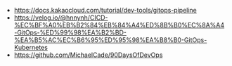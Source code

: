 - https://docs.kakaocloud.com/tutorial/dev-tools/gitops-pipeline
- https://velog.io/@hnnynh/CICD-%EC%BF%A0%EB%B2%84%EB%84%A4%ED%8B%B0%EC%8A%A4-GitOps-%ED%99%98%EA%B2%BD-%EA%B5%AC%EC%B6%95%ED%95%98%EA%B8%B0-GitOps-Kubernetes
- https://github.com/MichaelCade/90DaysOfDevOps
